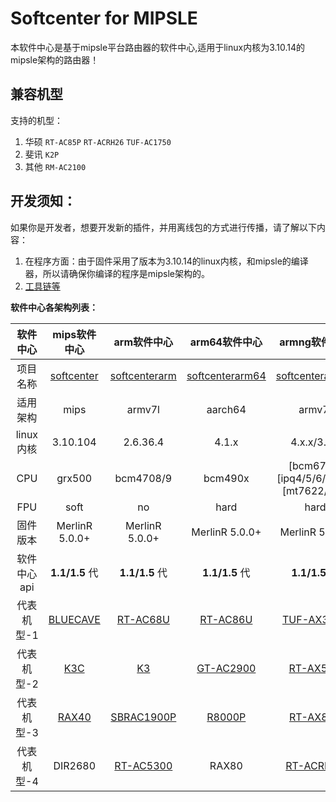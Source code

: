 # Softcenter for MIPSLE

本软件中心是基于mipsle平台路由器的软件中心,适用于linux内核为3.10.14的mipsle架构的路由器！

## 兼容机型

支持的机型：
1. 华硕 `RT-AC85P` `RT-ACRH26` `TUF-AC1750`
2. 斐讯 `K2P`
3. 其他 `RM-AC2100`

## 开发须知：

如果你是开发者，想要开发新的插件，并用离线包的方式进行传播，请了解以下内容：

1. 在程序方面：由于固件采用了版本为3.10.14的linux内核，和mipsle的编译器，所以请确保你编译的程序是mipsle架构的。
2. [工具链等](https://github.com/SWRT-dev/softcenter_tools)

**软件中心各架构列表：**

|  软件中心   |                        mips软件中心                        |                 arm软件中心                  |                      arm64软件中心                       |                    armng软件中心                    |            mipsle软件中心             |
| :---------: | :----------------------------------------------------------: | :---------------------------------------------: | :----------------------------------------------------------: | :-----------------------------------------------: |:-----------------------------------------------: |
|  项目名称   | [softcenter](https://github.com/SWRT-dev/softcenter) | [softcenterarm](https://github.com/SWRT-dev/softcenterarm) |       [softcenterarm64](https://github.com/SWRT-dev/softcenterarm64)        | [softcenterarmng](https://github.com/SWRT-dev/softcenterarmng) |[softcentermipsle](https://github.com/SWRT-dev/softcentermipsle) |
|  适用架构   |                            mips                            |                     armv7l                      |                       aarch64                     |                        armv7l                        |                mipsle             |
|  linux内核  |               3.10.104                |                2.6.36.4             |             4.1.x            |             4.x.x/3.x.x            |         3.10.14          |
|     CPU     |                          grx500                           |                    bcm4708/9                    |                          bcm490x                           |                     [bcm675x][ipq4/5/6/80xx][mt7622/3/9]                    |               mtk7621              |
|     FPU     |                          soft                          |                    no                    |                         hard                           |                     hard                     |               soft              |
|  固件版本   |                    MerlinR 5.0.0+                     |              MerlinR 5.0.0+              |                     MerlinR 5.0.0+                      |                  MerlinR 5.0.0+                    |                MerlinR 5.0.0+                    |
| 软件中心api |                          **1.1/1.5** 代                          |                   **1.1/1.5** 代                    |                          **1.1/1.5** 代                          |                    **1.1/1.5** 代                     |                **1.1/1.5** 代                     |
| 代表机型-1  | [BLUECAVE](https://github.com/SWRT-dev/bluecave-asuswrt) |              [RT-AC68U](https://github.com/SWRT-dev/rtac68u)               | [RT-AC86U](https://github.com/SWRT-dev/86u-asuswrt) |                         [TUF-AX3000](https://github.com/SWRT-dev/tuf-ax3000)                        |          [RT-AC85P](https://github.com/SWRT-dev/ac85p-asuswrt) | 
| 代表机型-2  | [K3C](https://github.com/SWRT-dev/K3C-merlin) |              [K3](https://github.com/SWRT-dev/K3-merlin.ng)              | [GT-AC2900](https://github.com/SWRT-dev/gt-ac2900) |                         [RT-AX58U](https://github.com/SWRT-dev/rt-ax58u)                        |         RT-ACRH26
| 代表机型-3  | [RAX40](https://github.com/SWRT-dev/rax40-asuswrt) |         [SBRAC1900P](https://github.com/SWRT-dev/sbrac1900p)                                        | [R8000P](https://github.com/SWRT-dev/r8000p) |                        [RT-AX89X](https://github.com/SWRT-dev/rtax89x)                         |         TUF-AC1750         |
| 代表机型-4  | DIR2680 |  [RT-AC5300](https://github.com/SWRT-dev/rt-ac5300)                              | RAX80 |                       [RT-ACRH17](https://github.com/SWRT-dev/acrh17-asuswrt)                         |            [RM-AC2100](https://github.com/SWRT-dev/ac85p-asuswrt)              |


